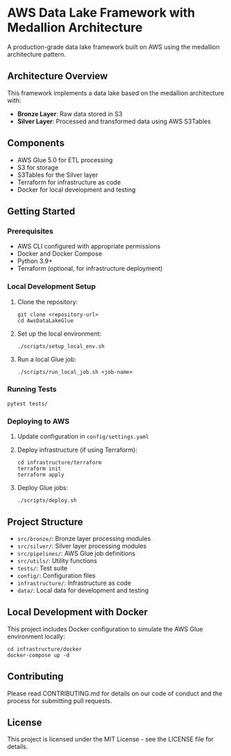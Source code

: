 # AWS Data Lake Framework with Medallion Architecture

A production-grade data lake framework built on AWS using the medallion architecture pattern.

## Architecture Overview

This framework implements a data lake based on the medallion architecture with:

- **Bronze Layer**: Raw data stored in S3
- **Silver Layer**: Processed and transformed data using AWS S3Tables

## Components

- AWS Glue 5.0 for ETL processing
- S3 for storage
- S3Tables for the Silver layer
- Terraform for infrastructure as code
- Docker for local development and testing

## Getting Started

### Prerequisites

- AWS CLI configured with appropriate permissions
- Docker and Docker Compose
- Python 3.9+
- Terraform (optional, for infrastructure deployment)

### Local Development Setup

1. Clone the repository:
   ```
   git clone <repository-url>
   cd AwsDataLakeGlue
   ```

2. Set up the local environment:
   ```
   ./scripts/setup_local_env.sh
   ```

3. Run a local Glue job:
   ```
   ./scripts/run_local_job.sh <job-name>
   ```

### Running Tests

```
pytest tests/
```

### Deploying to AWS

1. Update configuration in `config/settings.yaml`

2. Deploy infrastructure (if using Terraform):
   ```
   cd infrastructure/terraform
   terraform init
   terraform apply
   ```

3. Deploy Glue jobs:
   ```
   ./scripts/deploy.sh
   ```

## Project Structure

- `src/bronze/`: Bronze layer processing modules
- `src/silver/`: Silver layer processing modules
- `src/pipelines/`: AWS Glue job definitions
- `src/utils/`: Utility functions
- `tests/`: Test suite
- `config/`: Configuration files
- `infrastructure/`: Infrastructure as code
- `data/`: Local data for development and testing

## Local Development with Docker

This project includes Docker configuration to simulate the AWS Glue environment locally:

```
cd infrastructure/docker
docker-compose up -d
```

## Contributing

Please read CONTRIBUTING.md for details on our code of conduct and the process for submitting pull requests.

## License

This project is licensed under the MIT License - see the LICENSE file for details.
#
